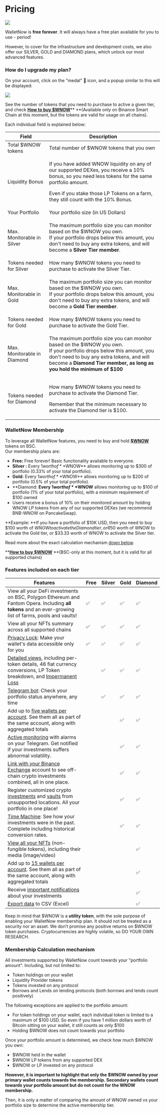# Pricing

![](<.gitbook/assets/image (66).png>)

WalletNow is **free forever**. It will always have a free plan available for you to use - period!

However, to cover for the infrastructure and development costs, we also offer our SILVER, GOLD and DIAMOND plans, which unlock our most advanced features.

### How do I upgrade my plan?

On your account, click on the "medal" 🏅 icon, and a popup similar to this will be displayed:

![](<.gitbook/assets/image (70).png>)

See the number of tokens that you need to purchase to active a given tier, and check [**How to buy $WNOW**](https://walletnow.medium.com/how-to-buy-wnow-cb562f30a396)** **(Available only on Binance Smart Chain at this moment, but the tokens are valid for usage on all chains).

Each individual field is explained below:

| Field                       | Description                                                                                                                                                                                                                                                         |
| --------------------------- | ------------------------------------------------------------------------------------------------------------------------------------------------------------------------------------------------------------------------------------------------------------------- |
| Total $WNOW tokens          | Total number of $WNOW tokens that you own                                                                                                                                                                                                                           |
| Liquidity Bonus             | <p>If you have added WNOW liquidity on any of our supported DEXes, you receive a 10% bonus, so you need less tokens for the same portfolio amount.</p><p>Even if you stake those LP Tokens on a farm, they still count with the 10% Bonus.</p>                      |
| Your Portfolio              | Your portfolio size (in US Dollars)                                                                                                                                                                                                                                 |
| Max. Monitorable in Silver  | <p>The maximum portfolio size you can monitor based on the $WNOW you own.<br>If your portfolio drops below this amount, you don't need to buy any extra tokens, and will become a <strong>Silver Tier member</strong>.</p><p></p>                                   |
| Tokens needed for Silver    | How many $WNOW tokens you need to purchase to activate the Silver Tier.                                                                                                                                                                                             |
| Max. Monitorable in Gold    | <p>The maximum portfolio size you can monitor based on the $WNOW you own.<br>If your portfolio drops below this amount, you don't need to buy any extra tokens, and will become a <strong>Gold Tier member</strong>.</p>                                            |
| Tokens needed for Gold      | How many $WNOW tokens you need to purchase to activate the Gold Tier.                                                                                                                                                                                               |
| Max. Monitorable in Diamond | <p>The maximum portfolio size you can monitor based on the $WNOW you own.<br>If your portfolio drops below this amount, you don't need to buy any extra tokens, and will become a <strong>Diamond Tier member, as long as you hold the minimum of $100</strong></p> |
| Tokens needed for Diamond   | <p>How many $WNOW tokens you need to purchase to activate the Diamond Tier.</p><p>Remember that the minimum necessary to activate the Diamond tier is $100.</p>                                                                                                     |

### WalletNow Membership <a href="e44b" id="e44b"></a>

To leverage all WalletNow features, you need to buy and hold [**$WNOW**](wnow-tokenomics.md) tokens on BSC.\
Our membership plans are:

* **Free:** Free forever! Basic functionality available to everyone.
* **Silver :** Every $1 worth of **$WNOW** allows monitoring up to $300 of portfolio (0.33% of your total portfolio).
* **Gold:** Every $1 worth of **$WNOW** allows monitoring up to $200 of portfolio (0.5% of your total portfolio).
* **Diamond: **Every $1 worth of **$WNOW** allows monitoring up to $100 of portfolio (1% of your total portfolio), with a minimum  requirement of $100 owned
* Users receive a bonus of 10% on their monitored amount by holding WNOW LP tokens from any of our supported DEXes (we recommend BNB-WNOW on PancakeSwap).

**Example: **If you have a portfolio of $10K USD, then you need to buy $100 worth of $WNOW to activate the Diamond tier, or R$50 worth of WNOW to activate the Gold tier, or $33.33 worth of WNOW to activate the Silver tier.

Read more about the exact calculation mechanism [down below](pricing.md#membership-calculation-mechanism).

****[**How to buy $WNOW**](https://walletnow.medium.com/how-to-buy-wnow-cb562f30a396)** **(BSC-only at this moment, but it is valid for all supported chains)

### **Features included on each tier**

| Features                                                                                                                                                                               | Free | Silver | Gold | Diamond |
| -------------------------------------------------------------------------------------------------------------------------------------------------------------------------------------- | ---- | ------ | ---- | ------- |
| View all your DeFi investments on BSC, Polygon Ethereum and Fantom Opera. Including **all tokens** and an ever-growing list of farms, pools and vaults!                                | ✅    | ✅      | ✅    | ✅       |
| View all your NFTs summary across all supported chains                                                                                                                                 | ✅    | ✅      | ✅    | ✅       |
| [Privacy Lock](features/privacy-lock.md): Make your wallet's data accessible only for you                                                                                              | ✅    | ✅      | ✅    | ✅       |
| [Detailed views](features/detailed-token-data.md), including per-token details, 46 fiat currency conversions, LP Token breakdown, and [Impermanent Loss](features/impermanent-loss.md) |      | ✅      | ✅    | ✅       |
| [Telegram bot](features/telegram-bot.md): Check your portfolio status anywhere, any time                                                                                               |      | ✅      | ✅    | ✅       |
| Add up to [five wallets per account](features/multiple-wallets.md). See them all as part of the same account, along with aggregated totals                                             |      |        | ✅    | ✅       |
| [Active monitoring](features/active-monitoring.md) with alarms on your Telegram. Get notified if your investments suffers abnormal volatility.                                         |      |        | ✅    | ✅       |
| [Link with your Binance Exchange](features/binance-exchange-integration.md) account to see off-chain crypto investments combined, all in one place.                                    |      |        | ✅    | ✅       |
| Register customized crypto [investments](features/custom-investments.md) and [vaults](features/custom-vaults.md) from unsupported locations. All your portfolio in one place!          |      |        | ✅    | ✅       |
| [Time Machine](features/time-machine.md): See how your investments were in the past. Complete including historical conversion rates.                                                   |      |        | ✅    | ✅       |
| [View all your NFTs](features/view-nfts.md) (non-fungible tokens), including their media (image/video)                                                                                 |      |        |      | ✅       |
| Add up to [15 wallets per account](features/multiple-wallets.md). See them all as part of the same account, along with aggregated totals                                               |      |        |      | ✅       |
| Receive [important notifications](features/active-monitoring.md#notifications-about-your-investments) about your investments                                                           |      |        |      | ✅       |
| [Export data](features/export-data-to-csv-excel.md) to CSV (Excel)                                                                                                                     |      |        |      | ✅       |

Keep in mind that $WNOW is a **utility token**, with the sole purpose of enabling your WalletNow membership plan. It should not be treated as a security nor an asset. We don’t promise any positive returns on $WNOW token purchases. Cryptocurrencies are highly volatile, so DO YOUR OWN RESEARCH.

### Membership Calculation mechanism

All investments supported by WalletNow count towards your "portfolio amount". Including, but not limited to:

* Token holdings on your wallet
* Liquidity Provider tokens
* Tokens invested on any protocol
* Borrows and Lends on lending protocols (both borrows and lends count positively)

The following exceptions are applied to the portfolio amount:

* For token holdings on your wallet, each individual token is limited to a maximum of $100 USD. So even if you have 1 million dollars worth of Bitcoin sitting on your wallet, it still counts as only $100
* Holding $WNOW does not count towards your portfolio

Once your portfolio amount is determined, we check how much $WNOW you own:

* $WNOW held in the wallet
* $WNOW LP tokens from any supported DEX
* $WNOW or LP invested on any protocol

**However, it is important to highlight that only the $WNOW owned by your primary wallet counts towards the membership. Secondary wallets count towards your portfolio amount but do not count for the WNOW membership.**

Then, it is only a matter of comparing the amount of WNOW owned vs your portfolio size to determine the active membership tier.
